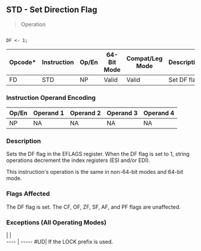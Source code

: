 ## STD - Set Direction Flag

> Operation
``` slim

DF <- 1;

```

 Opcode\*| Instruction| Op/En| 64-Bit Mode| Compat/Leg Mode| Description 
 ---  | --- | --- | --- | --- | ---
 FD     | STD        | NP   | Valid      | Valid          | Set DF flag.

### Instruction Operand Encoding
 Op/En| Operand 1| Operand 2| Operand 3| Operand 4
 ---  | --- | --- | --- | ---
 NP   | NA       | NA       | NA       | NA       

### Description
Sets the DF flag in the EFLAGS register. When the DF flag is set to 1, string
operations decrement the index registers (ESI and/or EDI).

This instruction's operation is the same in non-64-bit modes and 64-bit mode.



### Flags Affected
The DF flag is set. The CF, OF, ZF, SF, AF, and PF flags are unaffected.


### Exceptions (All Operating Modes)
   | |  
---- | -----
 #UD| If the LOCK prefix is used.
